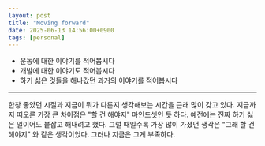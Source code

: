 ```yaml
---
layout: post
title: "Moving forward"
date: 2025-06-13 14:56:00+0900
tags: [personal]
---
```


- 운동에 대한 이야기를 적어봅시다
- 개발에 대한 이야기도 적어봅시다
- 하기 싫은 것들을 해나갔던 과거의 이야기를 적어봅시다

---

한창 좋았던 시절과 지금이 뭐가 다른지 생각해보는 시간을 근래 많이 갖고 있다. 지금까지 떠오른 가장 큰 차이점은 "할 건 해야지" 마인드셋인 듯 하다.
예전에는 진짜 하기 싫은 일이어도 붙잡고 해내려고 했다. 그럴 때일수록 가장 많이 가졌던 생각은 "그래 할 건 해야지" 와 같은 생각이었다. 그러나 지금은 그게 부족하다.

